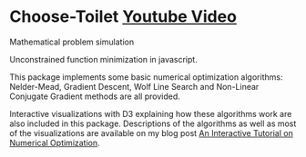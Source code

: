 # Choose-Toilet [Youtube Video](https://www.youtube.com/watch?v=XIOoCKO-ybQ)
Mathematical problem simulation

Unconstrained function minimization in javascript.

This package implements some basic numerical optimization algorithms: Nelder-Mead, Gradient
Descent, Wolf Line Search and Non-Linear Conjugate Gradient methods are all provided.

Interactive visualizations with D3 explaining how these algorithms work are also included in this package.
Descriptions of the algorithms as well as most of the visualizations are available on my blog post
[An Interactive Tutorial on Numerical Optimization](https://terra.snellman.net).
